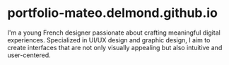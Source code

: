 # portfolio-mateo.delmond.github.io
I'm a young French designer passionate about crafting meaningful digital experiences. Specialized in UI/UX design and graphic design, I aim to create interfaces that are not only visually appealing but also intuitive and user-centered.
